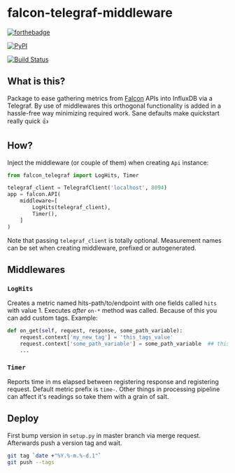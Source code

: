 # falcon-telegraf-middleware

[![forthebadge](https://forthebadge.com/images/badges/no-ragrets.svg)](https://forthebadge.com)

[![PyPI](https://img.shields.io/pypi/v/falcon-telegraf-middleware.svg?style=for-the-badge)](https://pypi.org/project/falcon-telegraf-middleware/)

[![Build Status](https://travis-ci.org/Webinterpret/falcon-telegraf-middleware.svg?branch=master)](https://travis-ci.org/Webinterpret/falcon-telegraf-middleware)

## What is this?

Package to ease gathering metrics from [Falcon](http://falcon.readthedocs.io/) APIs into InfluxDB via a Telegraf.
By use of middlewares this orthogonal functionality is added in a hassle-free way minimizing required work. Sane defaults make quickstart really quick 👍

## How?
Inject the middleware (or couple of them) when creating `Api` instance:

```python
from falcon_telegraf import LogHits, Timer

telegraf_client = TelegrafClient('localhost', 8094)
app = falcon.API(
    middleware=[
        LogHits(telegraf_client),
        Timer(),
    ]
)
```

Note that passing `telegraf_client` is totally optional.
Measurement names can be set when creating middleware, prefixed or autogenerated.

## Middlewares
### `LogHits`
Creates a metric named hits-path/to/endpoint with one fields called `hits` with value 1.
Executes *after* `on-*` method was called. Because of this you can add custom tags.
Example:
```python
def on_get(self, request, response, some_path_variable):
    request.context['my_new_tag'] = 'this_tags_value'
    request.context['some_path_variable'] = some_path_variable  ## this is unnecessary - it's logged by middleware
    ...
```
### `Timer`
Reports time in ms elapsed between registering response and registering request. Default metric prefix is `time-`.
Other things in processing pipeline can affect it's readings so take them with a grain of salt.
## Deploy
First bump version in `setup.py` in master branch via merge request. Afterwards push a version tag and wait.

```bash
git tag `date +"%Y.%-m.%-d.1"`
git push --tags
```
